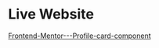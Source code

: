 # Live Website
[Frontend-Mentor---Profile-card-component](https://frontend-mentor-profile-card-component-mocha.vercel.app/)
